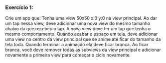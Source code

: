 ### Exercício 1: 
Crie um app que: Tenha uma view 50x50 x:0 y:0 na view principal. Ao dar um tap nessa view, deve adicionar uma nova view do mesmo tamanho abaixo da que recebeu o tap. A nova view deve ter um tap que tenha o mesmo comportamento. Quando acabar o espaço em tela, deve adicionar uma view no centro da view principal que se anime até ficar do tamanho da tela toda.  Quando terminar a animação ela deve ficar branca. Ao ficar branca, você deve remover todas as subviews da view principal e adicionar novamente a primeira view para começar o ciclo novamente.
